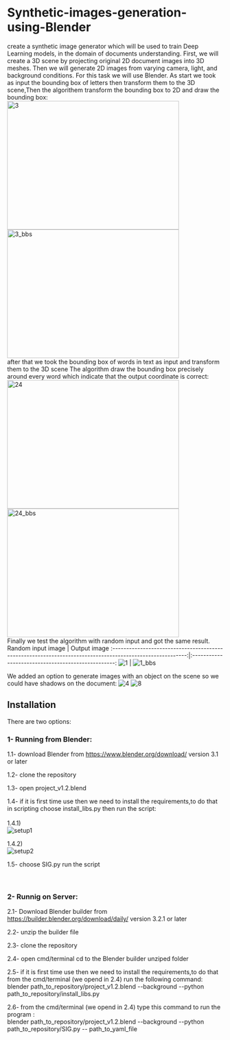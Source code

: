 # Synthetic-images-generation-using-Blender
create a synthetic image generator which will be used to train Deep Learning models, in the domain of documents understanding.
First, we will create a 3D scene by projecting original 2D document images into 3D meshes. Then
we will generate 2D images from varying camera, light, and background conditions. For this task
we will use Blender.
As start we took as input the bounding box of letters then transform them to the 3D scene,Then the algorithem transform the bounding box to 2D and draw the bounding box:<br />
<a href ="https://github.com/safiazmi92/Synthetic-images-generation-using-Blender">
  <img src="https://user-images.githubusercontent.com/19219983/175209264-c8f81b21-f720-4eaf-811c-5bf125535ccc.png" alt="3" width="400" height="300">
  </a>
<a href ="https://github.com/safiazmi92/Synthetic-images-generation-using-Blender">
  <img src="https://user-images.githubusercontent.com/19219983/175209291-1e69b56e-bf41-4a14-887a-7a64420c5881.png" alt="3_bbs" width="400" height="300">
  </a>
<br />
after that we took the bounding box of words in text as input and transform them to the 3D scene The algorithm draw the bounding box precisely around every word which indicate that the output coordinate is correct:<br />
<a href ="https://github.com/safiazmi92/Synthetic-images-generation-using-Blender">
  <img src="https://user-images.githubusercontent.com/19219983/175213277-22bba62b-556d-4bfa-b996-d8f27dbc181e.png" alt="24" width="400" height="300">
  </a>
<a href ="https://github.com/safiazmi92/Synthetic-images-generation-using-Blender">
  <img src="https://user-images.githubusercontent.com/19219983/175213290-5a461b35-9721-45ec-a901-f2a53494e042.png" alt="24_bbs" width="400" height="300">
  </a>
<br />
Finally we test the algorithm with random input and got the same result.
Random input image                                                                                         | Output image
:---------------------------------------------------------------------------------------------------------:|:--------------------------------------------------:
![1](https://user-images.githubusercontent.com/19219983/175143272-e1548dc8-ce00-404e-9882-4374a8342b21.png) |   ![1_bbs](https://user-images.githubusercontent.com/19219983/175143329-55e42b85-df8d-43f4-a2da-9efcd4d97f48.png)

We added an option to generate images with an object on the scene so we could have shadows on the document: 
![4](https://user-images.githubusercontent.com/19219983/176953653-cc905ed1-6902-4c40-980e-662314e87d9d.png)
![8](https://user-images.githubusercontent.com/19219983/176953692-5ef36aa3-d9e2-4555-b70b-f4be02137411.png)

## Installation
There are two options:<br />
### **1- Running from Blender**:

1.1- download Blender from https://www.blender.org/download/ version 3.1 or later

1.2- clone the repository

1.3- open project_v1.2.blend

1.4- if it is first time use then we need to install the requirements,to do that in scripting choose install_libs.py then run the script:<br />
<br />
  1.4.1)<br />
![setup1](https://user-images.githubusercontent.com/19219983/177786423-431a9e2c-5f96-48ef-a891-49c98e3ca734.png)

  1.4.2)<br />
![setup2](https://user-images.githubusercontent.com/19219983/177786874-18a18f72-0bc6-40fd-a2b6-7bc7b57fa47b.png)

1.5- choose SIG.py run the script<br />
<br />
<br />
### **2- Runnig on Server**:

2.1- Download Blender builder from https://builder.blender.org/download/daily/ version 3.2.1 or later

2.2- unzip the builder file

2.3- clone the repository

2.4- open cmd/terminal cd to the Blender builder unziped folder

2.5- if it is first time use then we need to install the requirements,to do that from the cmd/terminal (we opend in 2.4) run the following command:<br />
    blender path_to_repository/project_v1.2.blend --background --python path_to_repository/install_libs.py
    
2.6- from the cmd/terminal (we opend in 2.4) type this command to run the program :<br />
    blender path_to_repository/project_v1.2.blend --background --python path_to_repository/SIG.py -- path_to_yaml_file

